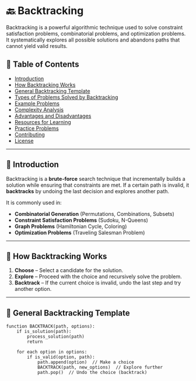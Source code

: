 # 🔙 Backtracking

Backtracking is a powerful algorithmic technique used to solve constraint satisfaction problems, combinatorial problems, and optimization problems. It systematically explores all possible solutions and abandons paths that cannot yield valid results.

## 📌 Table of Contents
- [Introduction](#introduction)
- [How Backtracking Works](#how-backtracking-works)
- [General Backtracking Template](#general-backtracking-template)
- [Types of Problems Solved by Backtracking](#types-of-problems-solved-by-backtracking)
- [Example Problems](#example-problems)
- [Complexity Analysis](#complexity-analysis)
- [Advantages and Disadvantages](#advantages-and-disadvantages)
- [Resources for Learning](#resources-for-learning)
- [Practice Problems](#practice-problems)
- [Contributing](#contributing)
- [License](#license)

---

## 🚀 Introduction
Backtracking is a **brute-force** search technique that incrementally builds a solution while ensuring that constraints are met. If a certain path is invalid, it **backtracks** by undoing the last decision and explores another path.

It is commonly used in:
- **Combinatorial Generation** (Permutations, Combinations, Subsets)
- **Constraint Satisfaction Problems** (Sudoku, N-Queens)
- **Graph Problems** (Hamiltonian Cycle, Coloring)
- **Optimization Problems** (Traveling Salesman Problem)

---

## 🔄 How Backtracking Works
1. **Choose** – Select a candidate for the solution.
2. **Explore** – Proceed with the choice and recursively solve the problem.
3. **Backtrack** – If the current choice is invalid, undo the last step and try another option.

---

## 📝 General Backtracking Template
```
function BACKTRACK(path, options):
    if is_solution(path):
        process_solution(path)
        return
    
    for each option in options:
        if is_valid(option, path):
            path.append(option)  // Make a choice
            BACKTRACK(path, new_options)  // Explore further
            path.pop()  // Undo the choice (backtrack)

```

